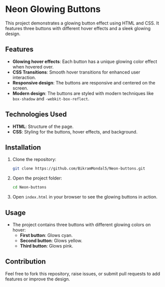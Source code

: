 # Neon Glowing Buttons 

This project demonstrates a glowing button effect using HTML and CSS. It features three buttons with different hover effects and a sleek glowing design.

## Features

- **Glowing hover effects**: Each button has a unique glowing color effect when hovered over.
- **CSS Transitions**: Smooth hover transitions for enhanced user interaction.
- **Responsive design**: The buttons are responsive and centered on the screen.
- **Modern design**: The buttons are styled with modern techniques like `box-shadow` and `-webkit-box-reflect`.

## Technologies Used

- **HTML**: Structure of the page.
- **CSS**: Styling for the buttons, hover effects, and background.

## Installation

1. Clone the repository:

    ```bash
    git clone https://github.com/BikramMondal5/Neon-buttons.git
    ```

2. Open the project folder:

    ```bash
    cd Neon-buttons
    ```

3. Open `index.html` in your browser to see the glowing buttons in action.

## Usage

- The project contains three buttons with different glowing colors on hover:
  - **First button**: Glows cyan.
  - **Second button**: Glows yellow.
  - **Third button**: Glows pink.
 
## Contribution

Feel free to fork this repository, raise issues, or submit pull requests to add features or improve the design.





